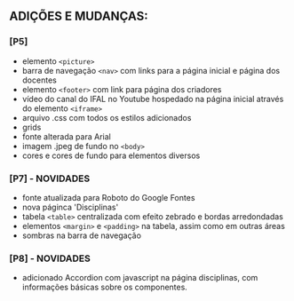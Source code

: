 ## ADIÇÕES E MUDANÇAS: 

### [P5]
* elemento `<picture>`
* barra de navegação `<nav>` com links para a página inicial e página dos docentes
* elemento `<footer>` com link para página dos criadores 
* vídeo do canal do IFAL no Youtube hospedado na página inicial através do elemento `<iframe>`
* arquivo .css com todos os estilos adicionados
* grids
* fonte alterada para Arial
* imagem .jpeg de fundo no `<body>`
* cores e cores de fundo para elementos diversos
### [P7] - NOVIDADES
* fonte atualizada para Roboto do Google Fontes
* nova páginca 'Disciplinas'
* tabela `<table>` centralizada com efeito zebrado e bordas arredondadas
* elementos `<margin>` e `<padding>` na tabela, assim como em outras áreas                                                                                   
* sombras na barra de navegação                                    
### [P8] - NOVIDADES
* adicionado Accordion com javascript na página disciplinas, com informações básicas sobre os componentes. 
